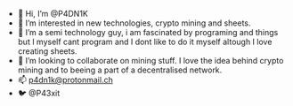 - 👋 Hi, I’m @P4DN1K
- 👀 I’m interested in new technologies, crypto mining and sheets.
- 🌱 I’m a semi technology guy, i am fascinated by programing and things but I myself cant program and I dont like to do it myself altough I love creating sheets.
- 💞️ I’m looking to collaborate on mining stuff. I love the idea behind crypto mining and to beeing a part of a decentralised network.
- 📫 p4dn1k@protonmail.ch
- 🐦 @P43xit
